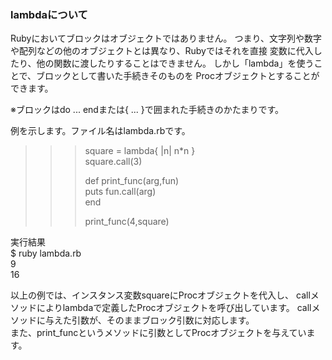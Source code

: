﻿### lambdaについて
Rubyにおいてブロックはオブジェクトではありません。
つまり、文字列や数字や配列などの他のオブジェクトとは異なり、Rubyではそれを直接
変数に代入したり、他の関数に渡したりすることはできません。
しかし「lambda」を使うことで、ブロックとして書いた手続きそのものを
Procオブジェクトとすることができます。

※ブロックはdo ... endまたは{ ... }で囲まれた手続きのかたまりです。

例を示します。ファイル名はlambda.rbです。

>>> square = lambda{ |n| n*n }  
>>> square.call(3)
>>> 
>>> def print_func(arg,fun)    
>>>	 puts  fun.call(arg)  
>>> end
>>>
>>> print_func(4,square)

実行結果  
$ ruby lambda.rb  
9  
16

以上の例では、インスタンス変数squareにProcオブジェクトを代入し、
callメソッドによりlambdaで定義したProcオブジェクトを呼び出しています。
callメソッドに与えた引数が、そのままブロック引数に対応します。  
また、print_funcというメソッドに引数としてProcオブジェクトを与えています。